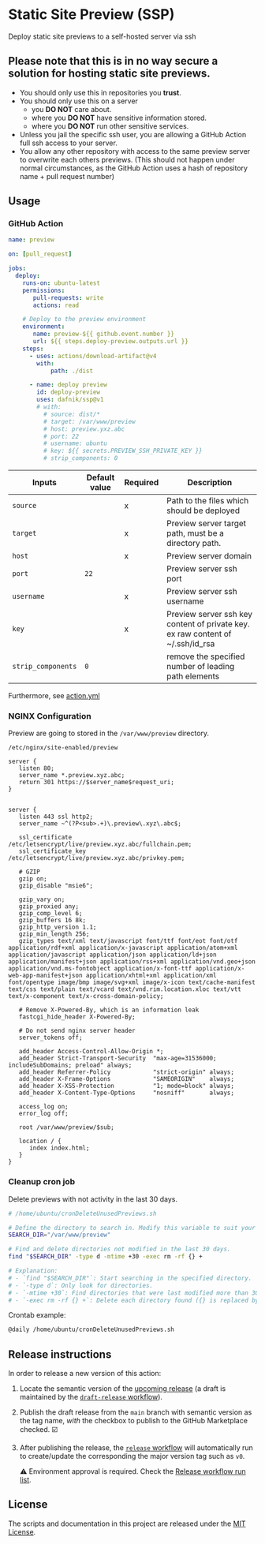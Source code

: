 # Static Site Preview (SSP)
Deploy static site previews to a self-hosted server via ssh

## Please note that this is in no way secure a solution for hosting static site previews.
- You should only use this in repositories you **trust**.
- You should only use this on a server
  - you **DO NOT** care about.
  - where you **DO NOT** have sensitive information stored.
  - where you **DO NOT** run other sensitive services.
- Unless you jail the specific ssh user, you are allowing a GitHub Action full ssh access to your server.
- You allow any other repository with access to the same preview server to overwrite each others previews. (This should not happen under normal circumstances, as the GitHub Action uses a hash of repository name + pull request number)

## Usage

### GitHub Action
```yml
name: preview

on: [pull_request]

jobs:
  deploy:
    runs-on: ubuntu-latest
    permissions:
       pull-requests: write
       actions: read

    # Deploy to the preview environment
    environment:
       name: preview-${{ github.event.number }}
       url: ${{ steps.deploy-preview.outputs.url }}
    steps:
      - uses: actions/download-artifact@v4
        with:
            path: ./dist

      - name: deploy preview
        id: deploy-preview
        uses: dafnik/ssp@v1
        # with:
          # source: dist/*
          # target: /var/www/preview
          # host: preview.yxz.abc
          # port: 22
          # username: ubuntu
          # key: ${{ secrets.PREVIEW_SSH_PRIVATE_KEY }}
          # strip_components: 0
```

| Inputs             | Default value | Required | Description                                                                    |
|--------------------|---------------|----------|--------------------------------------------------------------------------------|
| `source`           |               | x        | Path to the files which should be deployed                                     |
| `target`           |               | x        | Preview server target path, must be a directory path.                          |
| `host`             |               | x        | Preview server domain                                                          |
| `port`             | `22`          |          | Preview server ssh port                                                        |
| `username`         |               | x        | Preview server ssh username                                                    |
| `key`              |               | x        | Preview server ssh key content of private key. ex raw content of ~/.ssh/id_rsa |
| `strip_components` | `0`           |          | remove the specified number of leading path elements                           |


Furthermore, see [action.yml](action.yml)

### NGINX Configuration
Preview are going to stored in the `/var/www/preview` directory.
```
/etc/nginx/site-enabled/preview
```

```
server {
   listen 80;
   server_name *.preview.xyz.abc;
   return 301 https://$server_name$request_uri;
}


server {
   listen 443 ssl http2;
   server_name ~^(?P<sub>.+)\.preview\.xyz\.abc$;

   ssl_certificate /etc/letsencrypt/live/preview.xyz.abc/fullchain.pem;
   ssl_certificate_key /etc/letsencrypt/live/preview.xyz.abc/privkey.pem;
        
   # GZIP
   gzip on;
   gzip_disable "msie6";

   gzip_vary on;
   gzip_proxied any;
   gzip_comp_level 6;
   gzip_buffers 16 8k;
   gzip_http_version 1.1;
   gzip_min_length 256;
   gzip_types text/xml text/javascript font/ttf font/eot font/otf application/rdf+xml application/x-javascript application/atom+xml application/javascript application/json application/ld+json application/manifest+json application/rss+xml application/vnd.geo+json application/vnd.ms-fontobject application/x-font-ttf application/x-web-app-manifest+json application/xhtml+xml application/xml font/opentype image/bmp image/svg+xml image/x-icon text/cache-manifest text/css text/plain text/vcard text/vnd.rim.location.xloc text/vtt text/x-component text/x-cross-domain-policy;
   
   # Remove X-Powered-By, which is an information leak
   fastcgi_hide_header X-Powered-By;

   # Do not send nginx server header
   server_tokens off;
   
   add_header Access-Control-Allow-Origin *;
   add_header Strict-Transport-Security  "max-age=31536000; includeSubDomains; preload" always;
   add_header Referrer-Policy            "strict-origin" always;
   add_header X-Frame-Options            "SAMEORIGIN"    always;
   add_header X-XSS-Protection           "1; mode=block" always;
   add_header X-Content-Type-Options     "nosniff"       always;

   access_log on;
   error_log off;

   root /var/www/preview/$sub;

   location / {
      index index.html;
   }
}
```

### Cleanup cron job
Delete previews with not activity in the last 30 days.
```bash
# /home/ubuntu/cronDeleteUnusedPreviews.sh

# Define the directory to search in. Modify this variable to suit your needs.
SEARCH_DIR="/var/www/preview"

# Find and delete directories not modified in the last 30 days.
find "$SEARCH_DIR" -type d -mtime +30 -exec rm -rf {} +

# Explanation:
# - `find "$SEARCH_DIR"`: Start searching in the specified directory.
# - `-type d`: Only look for directories.
# - `-mtime +30`: Find directories that were last modified more than 30 days ago.
# - `-exec rm -rf {} +`: Delete each directory found ({} is replaced by the found directory name).
```

Crontab example:
```bash
@daily /home/ubuntu/cronDeleteUnusedPreviews.sh
```

## Release instructions

In order to release a new version of this action:

1. Locate the semantic version of the [upcoming release][release-list] (a draft is maintained by the [`draft-release` workflow][draft-release]).

2. Publish the draft release from the `main` branch with semantic version as the tag name, _with_ the checkbox to publish to the GitHub Marketplace checked. :ballot_box_with_check:

3. After publishing the release, the [`release` workflow][release] will automatically run to create/update the corresponding the major version tag such as `v0`.

   ⚠️ Environment approval is required. Check the [Release workflow run list][release-workflow-runs].

## License

The scripts and documentation in this project are released under the [MIT License](LICENSE).

<!-- references -->
[release-list]: https://github.com/dafnik/ssp/releases
[draft-release]: .github/workflows/draft-release.yml
[release]: .github/workflows/release.yml
[release-workflow-runs]: https://github.com/dafnik/ssp/actions/workflows/release.yml
